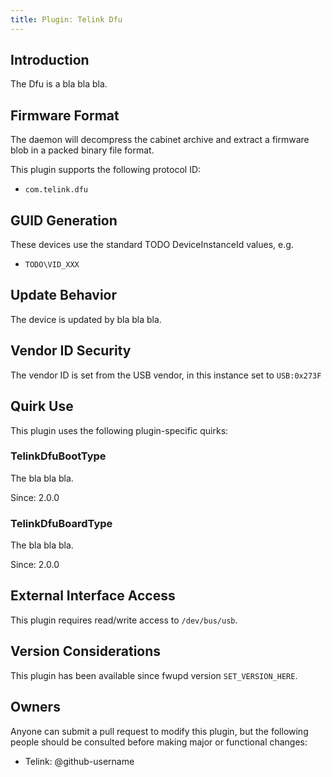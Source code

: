 ```yaml
---
title: Plugin: Telink Dfu
---
```


## Introduction

The Dfu is a bla bla bla.

## Firmware Format

The daemon will decompress the cabinet archive and extract a firmware blob in
a packed binary file format.

This plugin supports the following protocol ID:

* `com.telink.dfu`

## GUID Generation

These devices use the standard TODO DeviceInstanceId values, e.g.

* `TODO\VID_XXX`

## Update Behavior

The device is updated by bla bla bla.

## Vendor ID Security

The vendor ID is set from the USB vendor, in this instance set to `USB:0x273F`

## Quirk Use

This plugin uses the following plugin-specific quirks:

### TelinkDfuBootType

The bla bla bla.

Since: 2.0.0

### TelinkDfuBoardType

The bla bla bla.

Since: 2.0.0

## External Interface Access

This plugin requires read/write access to `/dev/bus/usb`.

## Version Considerations

This plugin has been available since fwupd version `SET_VERSION_HERE`.

## Owners

Anyone can submit a pull request to modify this plugin, but the following people should be
consulted before making major or functional changes:

* Telink: @github-username
